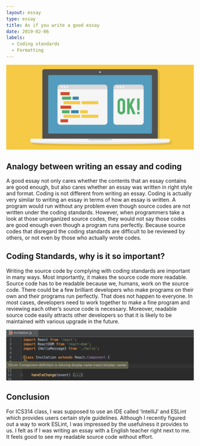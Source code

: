 ```yaml
---
layout: essay
type: essay
title: As if you write a good essay
date: 2019-02-06
labels:
  - Coding standards
  - Formatting
---
```


<img class="ui centered large image" src="../images/Coding Standards.png">

## Analogy between writing an essay and coding
A good essay not only cares whether the contents that an essay contains are good enough, but also cares whether an essay was written in right style and format. Coding is not different from writing an essay. Coding is actually very similar to writing an essay in terms of how an essay is written. A program would run without any problem even though source codes are not written under the coding standards. However, when programmers take a look at those unorganized source codes, they would not say those codes are good enough even though a program runs perfectly. Because source codes that disregard the coding standards are difficult to be reviewed by others, or not even by those who actually wrote codes.  

## Coding Standards, why is it so important?
Writing the source code by complying with coding standards are important in many ways. Most importantly, it makes the source code more readable. Source code has to be readable because we, humans, work on the source code. There could be a few brilliant developers who make programs on their own and their programs run perfectly. That does not happen to everyone. In most cases, developers need to work together to make a fine program and reviewing each other’s source code is necessary. Moreover, readable source code easily attracts other developers so that it is likely to be maintained with various upgrade in the future. 

<img class="ui centered large image" src="../images/ESLint.png">

## Conclusion
For ICS314 class, I was supposed to use an IDE called ‘IntelliJ’ and ESLint which provides users certain style guidelines. Although I recently figured out a way to work ESLint, I was impressed by the usefulness it provides to us. I felt as if I was writing an essay with a English teacher right next to me. It feels good to see my readable source code without effort.
